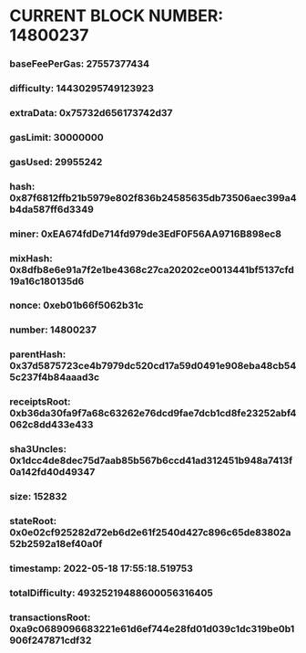 # CURRENT BLOCK NUMBER: 14800237

### baseFeePerGas: 27557377434
### difficulty: 14430295749123923
### extraData: 0x75732d656173742d37
### gasLimit: 30000000
### gasUsed: 29955242
### hash: 0x87f6812ffb21b5979e802f836b24585635db73506aec399a4b4da587ff6d3349
### miner: 0xEA674fdDe714fd979de3EdF0F56AA9716B898ec8
### mixHash: 0x8dfb8e6e91a7f2e1be4368c27ca20202ce0013441bf5137cfd19a16c180135d6
### nonce: 0xeb01b66f5062b31c
### number: 14800237
### parentHash: 0x37d5875723ce4b7979dc520cd17a59d0491e908eba48cb545c237f4b84aaad3c
### receiptsRoot: 0xb36da30fa9f7a68c63262e76dcd9fae7dcb1cd8fe23252abf4062c8dd433e433
### sha3Uncles: 0x1dcc4de8dec75d7aab85b567b6ccd41ad312451b948a7413f0a142fd40d49347
### size: 152832
### stateRoot: 0x0e02cf925282d72eb6d2e61f2540d427c896c65de83802a52b2592a18ef40a0f
### timestamp: 2022-05-18 17:55:18.519753
### totalDifficulty: 49325219488600056316405
### transactionsRoot: 0xa9c0689096683221e61d6ef744e28fd01d039c1dc319be0b1906f247871cdf32
